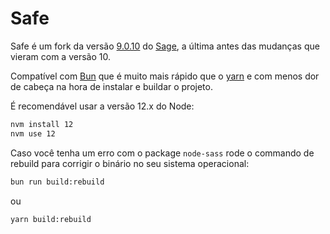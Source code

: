 # Safe

Safe é um fork da versão [9.0.10](https://github.com/roots/sage/releases/tag/9.0.10) do [Sage](https://github.com/roots/sage), a última antes das mudanças que vieram com a versão 10.

Compatível com [Bun](https://bun.sh/) que é muito mais rápido que o [yarn](https://yarnpkg.com/) e com menos dor de cabeça na hora de instalar e buildar o projeto.

É recomendável usar a versão 12.x do Node:
```bash
nvm install 12
nvm use 12
```
Caso você tenha um erro com o package `node-sass` rode o commando de rebuild para corrigir o binário no seu sistema operacional:
```bash
bun run build:rebuild
```
ou 
```bash
yarn build:rebuild
```
